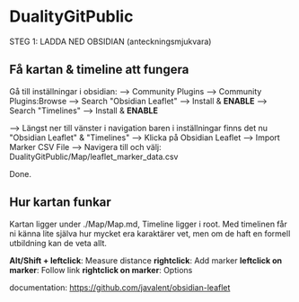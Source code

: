 # DualityGitPublic
 
STEG 1: LADDA NED OBSIDIAN (anteckningsmjukvara)
## Få kartan & timeline att fungera
Gå till inställningar i obsidian:
--> Community Plugins
--> Community Plugins:Browse
	--> Search "Obsidian Leaflet"
		--> Install & **ENABLE**
	--> Search "Timelines"
		--> Install & **ENABLE**

--> Längst ner till vänster i navigation baren i inställningar finns det nu "Obsidian Leaflet" & "Timelines"
--> Klicka på Obsidian Leaflet
	--> Import Marker CSV File
		--> Navigera till och välj: DualityGitPublic/Map/leaflet_marker_data.csv

Done. 
## Hur kartan funkar
Kartan ligger under ./Map/Map.md, Timeline ligger i root. Med timelinen får ni känna lite själva hur mycket era karaktärer vet, men om de haft en formell utbildning kan de veta allt.

**Alt/Shift  + leftclick**: Measure distance
**rightclick**: Add marker
**leftclick on marker**: Follow link
**rightclick on marker**: Options

documentation: https://github.com/javalent/obsidian-leaflet
